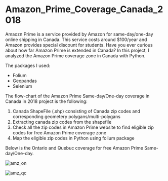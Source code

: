 # Amazon_Prime_Coverage_Canada_2018

Amaozn Prime is a service provided by Amazon for same-day/one-day online shipping in Canada. This service costs around $100/year and Amazon provides special discount for students. Have you ever curious about how far Amazon Prime is extended in Canada?
In this project, I analyzed the Amazon Prime coverage zone in Canada with Python. 

The packages I used:

- Folium
- Geopandas
- Selenium

The flow-chart of the Amazon Prime Same-day/One-day coverage in Canada in 2018 project is the following:

1. Canada ShapeFile (.shp) consisting of Canada zip codes and corresponding geometery polygans/multi-polygans
2. Extracting canada zip codes from the shapefile
3. Check all the zip codes in Amazon Prime website to find eligible zip codes for free Amazon Prime coverage zone
4. Map the eligible zip codes in Python using folium package

Below is the Ontario and Quebuc coverage for free Amazon Prime Same-day/One-day.

![amz_on](https://user-images.githubusercontent.com/16935815/51081882-01720d00-16c9-11e9-9b5a-73f3d89635ad.jpg)

![amz_qc](https://user-images.githubusercontent.com/16935815/51081953-975a6780-16ca-11e9-9b1d-00d61707fe2f.jpg)
